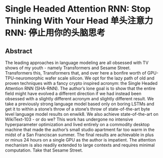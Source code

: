 # Single Headed Attention RNN: Stop Thinking With Your Head 单头注意力 RNN: 停止用你的头脑思考

## Abstract

The leading approaches in language modeling are all obsessed with TV shows of my youth - namely Transformers and Sesame Street. Transformers this, Transformers that, and over here a bonfire worth of GPU-TPU-neuromorphic wafer scale silicon. We opt for the lazy path of old and proven techniques with a fancy crypto inspired acronym: the Single Headed Attention RNN (SHA-RNN). The author’s lone goal is to show that the entire field might have evolved a different direction if we had instead been obsessed with a slightly different acronym and slightly different result. We take a previously strong language model based only on boring LSTMs and get it to within a stone’s throw of a stone’s throw of state-of-the-art byte level language model results on enwik8. We also achieve state-of-the-art on WikiText-103 - or do we? This work has undergone no intensive hyperparameter optimization and lived entirely on a commodity desktop machine that made the author’s small studio apartment far too warm in the midst of a San Franciscan summer. The final results are achievable in plus or minus 24 hours on a single GPU as the author is impatient. The attention mechanism is also readily extended to large contexts and requires minimal computation. Take that Sesame Street.
